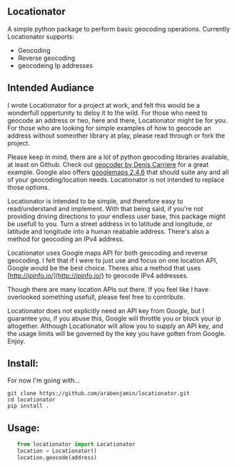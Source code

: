 ## Locationator

A simple python package to  perform basic geocoding operations.
Currently Locationator supports:
* Geocoding
* Reverse geocoding
* geocodeing Ip addresses

## Intended Audiance 
I wrote Locationator for a project at work, and felt this would be a wonderfull oppertunity to deloy it to the wild. For those who need to geocode an address or two, here and there, Locationator might be for you. For those who are looking for simple examples of how to geocode an address without someother library at play, please read through or fork the project. 

Please keep in mind, there are a lot of python geocoding libraries available, at least on Github. Check out [geocoder by Denis Carriere](https://github.com/DenisCarriere/geocoder) for a great example. Google also offers [googlemaps 2.4.6](https://github.com/googlemaps/google-maps-services-python) that should suite any and all of your geocoding/location needs. Locationator is not intended to replace those options.

Locationator is intended to be simple, and therefore easy to read/understand and implement. With that being said, if you're not providing driving directions to your endless user base, this package might be usefull to you. Turn a street address in to latitude and longitude, or latitude and longitude into a human reabable address. There's also a method for geocoding an IPv4 address. 

Locationator uses Google maps API for both geocoding and reverse geocoding. I felt that if I were to just use and focus on one location API, Google would be the best choice. Theres also a method that uses [http://ipinfo.io/](http://ipinfo.io/) to geocode IPv4 addresses. 

Though there are many location APIs out there. If you feel like I have overlooked something usefull, please feel free to contribute.

Locationator does not explicitly need an API key from Google, but I guarantee you, if you abuse this, Google will throttle you or block your ip altogether. Although Locationator will allow you to supply an API key, and the usage limits will be governed by the key you have gotten from Google. Enjoy.



## Install:
For now I'm going with...
```
git clone https://github.com/arabenjamin/locationator.git
cd locationator
pip install .
```

## Usage:
```python
   from locationator import Locationator
   location = Locationator()
   location.geocode(address)
```



